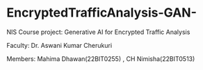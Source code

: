 # EncryptedTrafficAnalysis-GAN-

NIS Course project:
Generative AI for Encrypted Traffic Analysis

Faculty: Dr. Aswani Kumar Cherukuri

Members:
Mahima Dhawan(22BIT0255) ,
CH Nimisha(22BIT0513)
